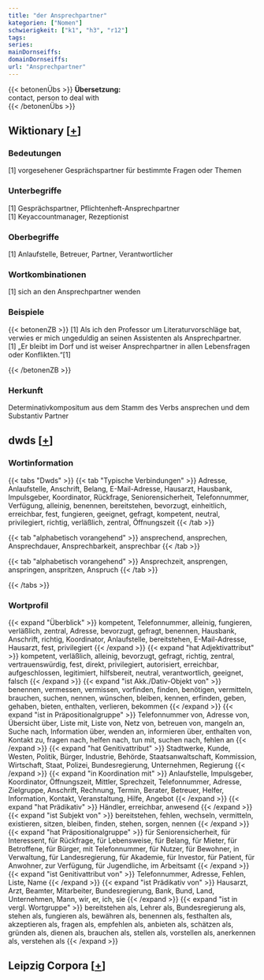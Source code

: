 ```yaml
---
title: "der Ansprechpartner"
kategorien: ["Nomen"]
schwierigkeit: ["k1", "h3", "r12"]
tags:
series:
mainDornseiffs:
domainDornseiffs:
url: "Ansprechpartner"
---
```


{{< betonenÜbs >}}
**Übersetzung:**  
contact, person to deal with  
{{< /betonenÜbs >}}

## Wiktionary [[+](https://de.wiktionary.org/wiki/Ansprechpartner)]

### Bedeutungen
[1] vorgesehener Gesprächspartner für bestimmte Fragen oder Themen  

### Unterbegriffe
[1] Gesprächspartner, Pflichtenheft-Ansprechpartner  
[1] Keyaccountmanager, Rezeptionist  

### Oberbegriffe
[1] Anlaufstelle, Betreuer, Partner, Verantwortlicher  

### Wortkombinationen
[1] sich an den Ansprechpartner wenden  

### Beispiele
{{< betonenZB >}}
[1] Als ich den Professor um Literaturvorschläge bat, verwies er mich ungeduldig an seinen Assistenten als Ansprechpartner.  
[1] „Er bleibt im Dorf und ist weiser Ansprechpartner in allen Lebensfragen oder Konflikten.“[1]  

{{< /betonenZB >}}
### Herkunft
Determinativkompositum aus dem Stamm des Verbs ansprechen und dem Substantiv Partner  



## dwds [[+](https://www.dwds.de/wb/Ansprechpartner)]

### Wortinformation
{{< tabs "Dwds" >}}
{{< tab "Typische Verbindungen" >}}
Adresse, Anlaufstelle, Anschrift, Belang, E-Mail-Adresse, Hausarzt, Hausbank, Impulsgeber, Koordinator, Rückfrage, Seniorensicherheit, Telefonnummer, Verfügung, alleinig, benennen, bereitstehen, bevorzugt, einheitlich, erreichbar, fest, fungieren, geeignet, gefragt, kompetent, neutral, privilegiert, richtig, verläßlich, zentral, Öffnungszeit
{{< /tab >}}

{{< tab "alphabetisch vorangehend" >}}
ansprechend, ansprechen, Ansprechdauer, Ansprechbarkeit, ansprechbar
{{< /tab >}}

{{< tab "alphabetisch vorangehend" >}}
Ansprechzeit, ansprengen, anspringen, anspritzen, Anspruch
{{< /tab >}}

{{< /tabs >}}

### Wortprofil
{{< expand "Überblick" >}} kompetent, Telefonnummer, alleinig, fungieren, verläßlich, zentral, Adresse, bevorzugt, gefragt, benennen, Hausbank, Anschrift, richtig, Koordinator, Anlaufstelle, bereitstehen, E-Mail-Adresse, Hausarzt, fest, privilegiert {{< /expand >}}
{{< expand "hat Adjektivattribut" >}} kompetent, verläßlich, alleinig, bevorzugt, gefragt, richtig, zentral, vertrauenswürdig, fest, direkt, privilegiert, autorisiert, erreichbar, aufgeschlossen, legitimiert, hilfsbereit, neutral, verantwortlich, geeignet, falsch {{< /expand >}}
{{< expand "ist Akk./Dativ-Objekt von" >}} benennen, vermessen, vermissen, vorfinden, finden, benötigen, vermitteln, brauchen, suchen, nennen, wünschen, bleiben, kennen, erfinden, geben, gehaben, bieten, enthalten, verlieren, bekommen {{< /expand >}}
{{< expand "ist in Präpositionalgruppe" >}} Telefonnummer von, Adresse von, Übersicht über, Liste mit, Liste von, Netz von, betreuen von, mangeln an, Suche nach, Information über, wenden an, informieren über, enthalten von, Kontakt zu, fragen nach, helfen nach, tun mit, suchen nach, fehlen an {{< /expand >}}
{{< expand "hat Genitivattribut" >}} Stadtwerke, Kunde, Westen, Politik, Bürger, Industrie, Behörde, Staatsanwaltschaft, Kommission, Wirtschaft, Staat, Polizei, Bundesregierung, Unternehmen, Regierung {{< /expand >}}
{{< expand "in Koordination mit" >}} Anlaufstelle, Impulsgeber, Koordinator, Öffnungszeit, Mittler, Sprechzeit, Telefonnummer, Adresse, Zielgruppe, Anschrift, Rechnung, Termin, Berater, Betreuer, Helfer, Information, Kontakt, Veranstaltung, Hilfe, Angebot {{< /expand >}}
{{< expand "hat Prädikativ" >}} Händler, erreichbar, anwesend {{< /expand >}}
{{< expand "ist Subjekt von" >}} bereitstehen, fehlen, wechseln, vermitteln, existieren, sitzen, bleiben, finden, stehen, sorgen, nennen {{< /expand >}}
{{< expand "hat Präpositionalgruppe" >}} für Seniorensicherheit, für Interessent, für Rückfrage, für Lebensweise, für Belang, für Mieter, für Betroffene, für Bürger, mit Telefonnummer, für Nutzer, für Bewohner, in Verwaltung, für Landesregierung, für Akademie, für Investor, für Patient, für Anwohner, zur Verfügung, für Jugendliche, im Arbeitsamt {{< /expand >}}
{{< expand "ist Genitivattribut von" >}} Telefonnummer, Adresse, Fehlen, Liste, Name {{< /expand >}}
{{< expand "ist Prädikativ von" >}} Hausarzt, Arzt, Beamter, Mitarbeiter, Bundesregierung, Bank, Bund, Land, Unternehmen, Mann, wir, er, ich, sie {{< /expand >}}
{{< expand "ist in vergl. Wortgruppe" >}} bereitstehen als, Lehrer als, Bundesregierung als, stehen als, fungieren als, bewähren als, benennen als, festhalten als, akzeptieren als, fragen als, empfehlen als, anbieten als, schätzen als, gründen als, dienen als, brauchen als, stellen als, vorstellen als, anerkennen als, verstehen als {{< /expand >}}

## Leipzig Corpora [[+](https://corpora.uni-leipzig.de/en/res?word=Ansprechpartner&corpusId=deu_newscrawl-public_2018)]

